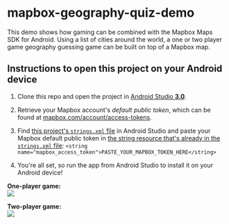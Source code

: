 # mapbox-geography-quiz-demo

This demo shows how gaming can be combined with the Mapbox Maps SDK for Android. Using a list of cities around the world, a one or two player game geography guessing game can be built on top of a Mapbox map.

## Instructions to open this project on your Android device

1. Clone this repo and open the project in [Android Studio **3.0**](https://developer.android.com/studio/preview/index.html). 

2. Retrieve your Mapbox account's _default public token_, which can be found at [mapbox.com/account/access-tokens](https://www.mapbox.com/account/access-tokens/).

3. Find [this project's `strings.xml` file](https://github.com/mapbox/mapbox-voice-runtime-demo/blob/master/app/src/main/res/values/strings.xml) in Android Studio and paste your Mapbox default public token in [the string resource that's already in the `strings.xml` file](https://github.com/mapbox/mapbox-geography-quiz-demo/blob/master/TapperGeoChallenge/app/src/main/res/values/strings.xml#L3):
```<string name="mapbox_access_token">PASTE_YOUR_MAPBOX_TOKEN_HERE</string>```

4. You're all set, so run the app from Android Studio to install it on your Android device!


**One-player game:**
<br>
![](https://user-images.githubusercontent.com/4394910/29583155-24504c7c-874d-11e7-9569-b84aac1eeaa9.gif)

**Two-player game:**
<br>
![](https://user-images.githubusercontent.com/4394910/29583156-2450986c-874d-11e7-8546-cd62ba9ca2d6.gif)
